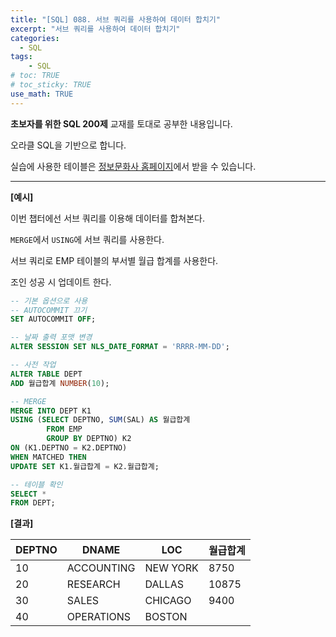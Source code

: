 ```yaml
---
title: "[SQL] 088. 서브 쿼리를 사용하여 데이터 합치기"
excerpt: "서브 쿼리를 사용하여 데이터 합치기"
categories: 
  - SQL
tags: 
    - SQL
# toc: TRUE
# toc_sticky: TRUE
use_math: TRUE
---
```


**초보자를 위한 SQL 200제** 교재를 토대로 공부한 내용입니다.

오라클 SQL을 기반으로 합니다.

실습에 사용한 테이블은 [정보문화사 홈페이지](http://infopub.co.kr/index.asp)에서 받을 수 있습니다.

---

**[예시]**

이번 챕터에선 서브 쿼리를 이용해 데이터를 합쳐본다.

`MERGE`에서 `USING`에 서브 쿼리를 사용한다.

서브 쿼리로 EMP 테이블의 부서별 월급 합계를 사용한다.

조인 성공 시 업데이트 한다.

```sql
-- 기본 옵션으로 사용
-- AUTOCOMMIT 끄기
SET AUTOCOMMIT OFF;

-- 날짜 출력 포맷 변경
ALTER SESSION SET NLS_DATE_FORMAT = 'RRRR-MM-DD';
```

```sql
-- 사전 작업
ALTER TABLE DEPT
ADD 월급합계 NUMBER(10);

-- MERGE
MERGE INTO DEPT K1
USING (SELECT DEPTNO, SUM(SAL) AS 월급합계
        FROM EMP
        GROUP BY DEPTNO) K2
ON (K1.DEPTNO = K2.DEPTNO)
WHEN MATCHED THEN
UPDATE SET K1.월급합계 = K2.월급합계;

-- 테이블 확인
SELECT *
FROM DEPT;
```


**[결과]**

DEPTNO|DNAME|LOC|월급합계
|-|-|-|-|
10|ACCOUNTING|NEW YORK|8750
20|RESEARCH|DALLAS|10875
30|SALES|CHICAGO|9400
40|OPERATIONS|BOSTON|